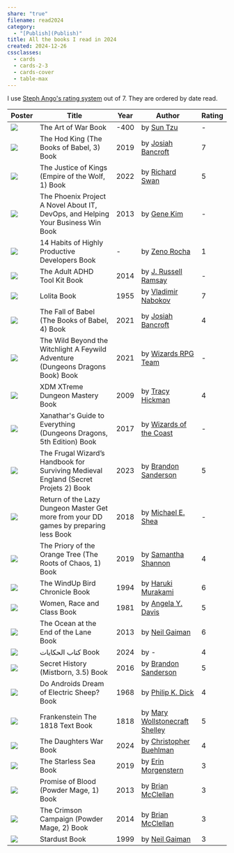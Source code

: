 ```yaml
---
share: "true"
filename: read2024
category:
  - "[Publish](Publish)"
title: All the books I read in 2024
created: 2024-12-26
cssclasses:
  - cards
  - cards-2-3
  - cards-cover
  - table-max
---
```

I use [Steph Ango's rating system](https://stephango.com/vault#:~:text=Rating%20system,a%20bad%20way) out of 7. They are ordered by date read.

| Poster                                                                                                                                                                                                                                                                          | Title                                                                                | Year | Author                                                          | Rating |
| ------------------------------------------------------------------------------------------------------------------------------------------------------------------------------------------------------------------------------------------------------------------------------- | ------------------------------------------------------------------------------------ | ---- | --------------------------------------------------------------- | ------ |
| ![](https://images-na.ssl-images-amazon.com/images/S/compressed.photo.goodreads.com/books/1630683326i/10534.jpg)                                                                                                                                                                | The Art of War Book                                                                  | -400 | by [Sun Tzu](Sun%20Tzu)                                         | \-     |
| ![](https://images-na.ssl-images-amazon.com/images/S/compressed.photo.goodreads.com/books/1519687843i/32998292.jpg)                                                                                                                                                             | The Hod King (The Books of Babel, 3) Book                                            | 2019 | by [Josiah Bancroft](Josiah%20Bancroft)                         | 7      |
| ![](https://images-na.ssl-images-amazon.com/images/S/compressed.photo.goodreads.com/books/1635718816i/58293284.jpg)                                                                                                                                                             | The Justice of Kings (Empire of the Wolf, 1) Book                                    | 2022 | by [Richard  Swan](Richard%20%20Swan)                             | 5      |
| ![](https://images-na.ssl-images-amazon.com/images/S/compressed.photo.goodreads.com/books/1361113128i/17255186.jpg)                                                                                                                                                             | The Phoenix Project A Novel About IT, DevOps, and Helping Your Business Win Book     | 2013 | by [Gene Kim](Gene%20Kim)                                       | \-     |
| ![](https://images-na.ssl-images-amazon.com/images/S/compressed.photo.goodreads.com/books/1594841776i/54438214.jpg)                                                                                                                                                             | 14 Habits of Highly Productive Developers Book                                       | \-   | by [Zeno Rocha](Zeno%20Rocha)                                   | 1      |
| ![](https://images-na.ssl-images-amazon.com/images/S/compressed.photo.goodreads.com/books/1420790521i/21087203.jpg)                                                                                                                                                             | The Adult ADHD Tool Kit Book                                                         | 2014 | by [J. Russell Ramsay](J.%20Russell%20Ramsay)                     | \-     |
| ![](https://images-na.ssl-images-amazon.com/images/S/compressed.photo.goodreads.com/books/1377756377i/7604.jpg)                                                                                                                                                                 | Lolita Book                                                                          | 1955 | by [Vladimir Nabokov](Vladimir%20Nabokov)                       | 7      |
| ![](https://images-na.ssl-images-amazon.com/images/S/compressed.photo.goodreads.com/books/1619569415i/44001255.jpg)                                                                                                                                                             | The Fall of Babel (The Books of Babel, 4) Book                                       | 2021 | by [Josiah Bancroft](Josiah%20Bancroft)                         | 4      |
| ![](https://images-na.ssl-images-amazon.com/images/S/compressed.photo.goodreads.com/books/1632232323i/58276275.jpg)                                                                                                                                                             | The Wild Beyond the Witchlight A Feywild Adventure (Dungeons  Dragons Book) Book     | 2021 | by [Wizards RPG Team](Wizards%20RPG%20Team)                       | \-     |
| ![](https://images-na.ssl-images-amazon.com/images/S/compressed.photo.goodreads.com/books/1394256877i/10910067.jpg)                                                                                                                                                             | XDM XTreme Dungeon Mastery Book                                                      | 2009 | by [Tracy Hickman](Tracy%20Hickman)                             | 4      |
| ![](https://images-na.ssl-images-amazon.com/images/S/compressed.photo.goodreads.com/books/1501465919i/35378941.jpg)                                                                                                                                                             | Xanathar's Guide to Everything (Dungeons  Dragons, 5th Edition) Book                 | 2017 | by [Wizards of the Coast](Wizards%20of%20the%20Coast)               | \-     |
| ![](https://images-na.ssl-images-amazon.com/images/S/compressed.photo.goodreads.com/books/1680535465i/60531410.jpg)                                                                                                                                                             | The Frugal Wizard’s Handbook for Surviving Medieval England (Secret Projets 2) Book  | 2023 | by [Brandon Sanderson](Brandon%20Sanderson)       | 5      |
| ![](https://images-na.ssl-images-amazon.com/images/S/compressed.photo.goodreads.com/books/1536279944i/41729343.jpg)                                                                                                                                                             | Return of the Lazy Dungeon Master Get more from your DD games by preparing less Book | 2018 | by [Michael E. Shea](Michael%20E.%20Shea)                         | \-     |
| ![](https://images-na.ssl-images-amazon.com/images/S/compressed.photo.goodreads.com/books/1700221964i/40275288.jpg)                                                                                                                                                             | The Priory of the Orange Tree (The Roots of Chaos, 1) Book                           | 2019 | by [Samantha    Shannon](Samantha%20%20%20%20Shannon)                 | 4      |
| ![](https://images-na.ssl-images-amazon.com/images/S/compressed.photo.goodreads.com/books/1613005909i/17157814.jpg)                                                                                                                                                             | The WindUp Bird Chronicle Book                                                       | 1994 | by [Haruki Murakami](Haruki%20Murakami)                         | 6      |
| ![](https://images-na.ssl-images-amazon.com/images/S/compressed.photo.goodreads.com/books/1629762234i/635635.jpg)                                                                                                                                                               | Women, Race and Class Book                                                           | 1981 | by [Angela Y. Davis](Angela%20Y.%20Davis)                         | 5      |
| ![](https://images-na.ssl-images-amazon.com/images/S/compressed.photo.goodreads.com/books/1497098563i/15783514.jpg)                                                                                                                                                             | The Ocean at the End of the Lane Book                                                | 2013 | by [Neil Gaiman](Neil%20Gaiman)                              | 6      |
| ![](https://external-content.duckduckgo.com/iu/?u=https%3A%2F%2Fimages-na.ssl-images-amazon.com%2Fimages%2FS%2Fcompressed.photo.goodreads.com%2Fbooks%2F1710551374i%2F210029851.jpg&f=1&nofb=1&ipt=d742a37127d471b2936747625bf9f0aade6012a0dce28990de78bba34e8a84b4&ipo=images) | كتاب الحكايات Book                                                                   | 2024 | by \-                                                           | 4      |
| ![](https://images-na.ssl-images-amazon.com/images/S/compressed.photo.goodreads.com/books/1659766387i/28698036.jpg)                                                                                                                                                             | Secret History (Mistborn, 3.5) Book                                                  | 2016 | by [Brandon Sanderson](Brandon%20Sanderson)       | 5      |
| ![](https://images-na.ssl-images-amazon.com/images/S/compressed.photo.goodreads.com/books/1507838927i/36402034.jpg)                                                                                                                                                             | Do Androids Dream of Electric Sheep? Book                                            | 1968 | by [Philip K. Dick](Philip%20K.%20Dick)                           | 4      |
| ![](https://images-na.ssl-images-amazon.com/images/S/compressed.photo.goodreads.com/books/1631088473i/35031085.jpg)                                                                                                                                                             | Frankenstein The 1818 Text Book                                                      | 1818 | by [Mary Wollstonecraft Shelley](Mary%20Wollstonecraft%20Shelley) | 5      |
| ![](https://images-na.ssl-images-amazon.com/images/S/compressed.photo.goodreads.com/books/1722012743i/195790571.jpg)                                                                                                                                                            | The Daughters War Book                                                               | 2024 | by [Christopher Buehlman](Christopher%20Buehlman)               | 4      |
| ![](https://images-na.ssl-images-amazon.com/images/S/compressed.photo.goodreads.com/books/1617715077i/43575115.jpg)                                                                                                                                                             | The Starless Sea Book                                                                | 2019 | by [Erin Morgenstern](Erin%20Morgenstern)                       | 3      |
| ![](https://images-na.ssl-images-amazon.com/images/S/compressed.photo.goodreads.com/books/1659903996i/15790883.jpg)                                                                                                                                                             | Promise of Blood (Powder Mage, 1) Book                                               | 2013 | by [Brian  McClellan](Brian%20%20McClellan)                       | 3      |
| ![](https://images-na.ssl-images-amazon.com/images/S/compressed.photo.goodreads.com/books/1659901305i/17608111.jpg)                                                                                                                                                             | The Crimson Campaign (Powder Mage, 2) Book                                           | 2014 | by [Brian  McClellan](Brian%20%20McClellan)                       | 3      |
| ![](https://images-na.ssl-images-amazon.com/images/S/compressed.photo.goodreads.com/books/1459127484i/16793.jpg)                                                                                                                                                                | Stardust Book                                                                        | 1999 | by [Neil Gaiman](Neil%20Gaiman)                              | 3      |

